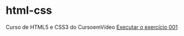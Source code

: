 # html-css
 Curso de HTML5 e CSS3 do CursoemVídeo
<a href="https://esmael-v1c.github.io/html-css/"> Executar o exercício 001</a>